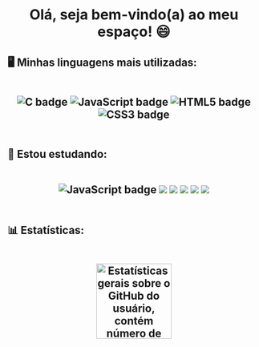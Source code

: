 <h1 align="center">Olá, seja bem-vindo(a) ao meu espaço! 😄 </h1>


<h2>
  <p>🖥️ Minhas linguagens mais utilizadas:</p>
  <br>
  <div align="center">
    <img src="https://img.shields.io/badge/C-00599C?style=for-the-badge&logo=c&logoColor=white" alt="C badge">
    <img src="https://img.shields.io/badge/JavaScript-F7DF1E?style=for-the-badge&logo=javascript&logoColor=black" alt="JavaScript badge">
    <img src="https://img.shields.io/badge/HTML5-E34F26?style=for-the-badge&logo=html5&logoColor=white" alt="HTML5 badge">
    <img src="https://img.shields.io/badge/CSS3-1572B6?style=for-the-badge&logo=css3&logoColor=white" alt="CSS3 badge">
  </div>
  <br>
</h2>

<h2>
  <p align="start">📘 Estou estudando:</p>
  <br>
  <div align="center">
    <img src="https://img.shields.io/badge/JavaScript-F7DF1E?style=for-the-badge&logo=javascript&logoColor=black" alt="JavaScript badge">
    <img src="https://img.shields.io/badge/TypeScript-007ACC?style=for-the-badge&logo=typescript&logoColor=white">
    <img src="https://img.shields.io/badge/React-20232A?style=for-the-badge&logo=react&logoColor=61DAFB">
    <img src="https://img.shields.io/badge/Node.js-43853D?style=for-the-badge&logo=node.js&logoColor=white">
    <img src="https://img.shields.io/badge/Express.js-404D59?style=for-the-badge">
    <img src="https://img.shields.io/badge/MongoDB-4EA94B?style=for-the-badge&logo=mongodb&logoColor=white">
  </div>
  <br>
</h2>

<h2>
  <p align="start">📊 Estatísticas: </p>
  <br>
  <div align="center">
    <img height="150em" src="https://github-readme-stats-eight-theta.vercel.app/api?username=YureDomingues&theme=gotham&include_all_commits=true&count_private=false&contribs&show_icons=true&hide=issues,stars" alt="Estatísticas gerais sobre o GitHub do usuário, contém número de commits, entre algumas outra informações"/>
    <!--
    <img height="150em" src="https://github-readme-stats-eight-theta.vercel.app/api/top-langs/?username=YureDomingues&layout=compact&theme=gotham&hide=none" alt="Uma lista contendo as porcentagens das linguagens mais utilizadas pelo Usuário"/>
    -->
   </div>
   <br>
</h2>
